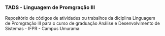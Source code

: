 ### TADS - Linguagem de Promgração III

Repositório de códigos de atividades ou trabalhos da diciplina Linguagem de Promgração III para o curso de graduação Análise e Desenvolvimento de Sistemas - IFPR - Campus Umurama
